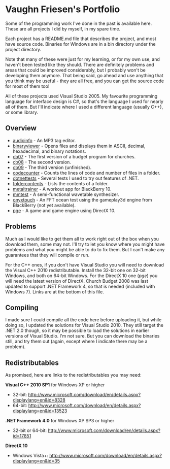 Vaughn Friesen's Portfolio
=========

Some of the programming work I've done in the past is available here. These are all projects I did by myself, in my spare time.

Each project has a README.md file that describes the project, and most have source code. Binaries for Windows are in a bin directory under the project directory.

Note that many of these were just for my learning, or for my own use, and haven't been tested like they should. There are definitely problems and areas that could be improved considerably, but I probably won't be developing them anymore. That being said, go ahead and use anything that you think may be useful - they are all free, and you can get the source code for most of them too!

All of these projects used Visual Studio 2005. My favourite programming language for interface design is C#, so that's the language I used for nearly all of them. But I'll indicate where I used a different language (usually C++), or some library.

Overview
--------

* [audioinfo](https://github.com/MasterOfBinary/portfolio/tree/master/audioinfo) - An MP3 tag editor.
* [binaryviewer](https://github.com/MasterOfBinary/portfolio/tree/master/binaryviewer) - Opens files and displays them in ASCII, decimal, hexadecimal, and binary notations.
* [cb07](https://github.com/MasterOfBinary/portfolio/tree/master/cb07) - The first version of a budget program for churches.
* [cb08](https://github.com/MasterOfBinary/portfolio/tree/master/cb08) - The second version.
* [cb09](https://github.com/MasterOfBinary/portfolio/tree/master/cb09) - The third version (unfinished).
* [codecounter](https://github.com/MasterOfBinary/portfolio/tree/master/codecounter) - Counts the lines of code and number of files in a folder.
* [dotnettests](https://github.com/MasterOfBinary/portfolio/tree/master/dotnettests) - Several tests I used to try out features of .NET.
* [foldercontents](https://github.com/MasterOfBinary/portfolio/tree/master/foldercontents) - Lists the contents of a folder.
* [metaltrainer](https://github.com/MasterOfBinary/portfolio/tree/master/metaltrainer) - A workout app for BlackBerry 10.
* [mmtest](https://github.com/MasterOfBinary/portfolio/tree/master/mmtest) - A semi-functional wavetable synthesizer.
* [onyxtouch](https://github.com/MasterOfBinary/portfolio/tree/master/onyxtouch) - An FFT ocean test using the gameplay3d engine from BlackBerry (not yet available).
* [pge](https://github.com/MasterOfBinary/portfolio/tree/master/pge) - A game and game engine using DirectX 10.

Problems
--------

Much as I would like to get them all to work right out of the box when you download them, some may not. I'll try to let you know where you might have problems and what you might be able to do to fix them. But I can't make any guarantees that they will compile or run.

For the C++ ones, if you don't have Visual Studio you will need to download the Visual C++ 2010 redistributable. Install the 32-bit one on 32-bit Windows, and both on 64-bit Windows. For the DirectX 10 one (*pge*) you will need the latest version of DirectX. Church Budget 2008 was last updated to support .NET Framework 4, so that is needed (included with Windows 7). Links are at the bottom of this file.

Compiling
---------

I made sure I could compile all the code here before uploading it, but while doing so, I updated the solutions for Visual Studio 2010. They still target the .NET 2.0 though, so it may be possible to load the solutions in earlier versions of Visual Studio. I'm not sure. But you can download the binaries still, and try them out (again, except where I indicate there may be a problem).

Redistributables
---------

As promised, here are links to the redistributables you may need:

**Visual C++ 2010 SP1** for Windows XP or higher

- 32-bit: http://www.microsoft.com/download/en/details.aspx?displaylang=en&id=8328
- 64-bit: http://www.microsoft.com/download/en/details.aspx?displaylang=en&id=13523

**.NET Framework 4.0** for Windows XP SP3 or higher

- 32-bit or 64-bit: http://www.microsoft.com/download/en/details.aspx?id=17851

**DirectX 10**

- Windows Vista+: http://www.microsoft.com/download/en/details.aspx?displaylang=en&id=35
